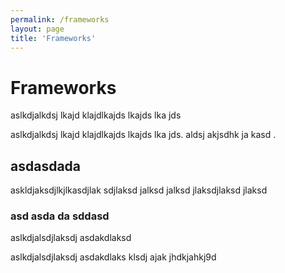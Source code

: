 ```yaml
---
permalink: /frameworks
layout: page
title: 'Frameworks'
---
```


<div>

  <h1>Frameworks</h1>

  <p>aslkdjalkdsj lkajd klajdlkajds lkajds lka jds</p>
  <p>aslkdjalkdsj lkajd klajdlkajds lkajds lka jds. aldsj akjsdhk ja kasd .</p>

  <h2>asdasdada</h2>
  <p>askldjaksdjlkjlkasdjlak sdjlaksd jalksd jalksd jlaksdjlaksd jlaksd</p>

  <h3>asd asda da sddasd</h3>
  <p>aslkdjalsdjlaksdj asdakdlaksd</p>
  <p>aslkdjalsdjlaksdj asdakdlaks klsdj ajak jhdkjahkj9d</p>

</div>